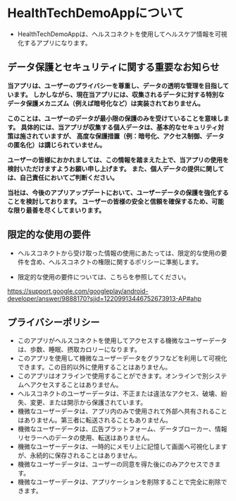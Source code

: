 # HealthTechDemoAppについて

- HealthTechDemoAppは、ヘルスコネクトを使用してヘルスケア情報を可視化するアプリになります。

## データ保護とセキュリティに関する重要なお知らせ

**当アプリは、ユーザーのプライバシーを尊重し、データの透明な管理を目指しています。**
**しかしながら、現在当アプリには、収集されるデータに対する特別なデータ保護メカニズム（例えば暗号化など）は実装されておりません。**

**このことは、ユーザーのデータが最小限の保護のみを受けていることを意味します。**
**具体的には、当アプリが収集する個人データは、基本的なセキュリティ対策は施されていますが、**
**高度な保護措置（例：暗号化、アクセス制御、データの匿名化）は講じられていません。**

**ユーザーの皆様におかれましては、この情報を踏まえた上で、当アプリの使用を検討いただけますようお願い申し上げます。**
**また、個人データの提供に関しては、自己責任においてご判断ください。**

**当社は、今後のアプリアップデートにおいて、ユーザーデータの保護を強化することを検討しております。**
**ユーザーの皆様の安全と信頼を確保するため、可能な限り最善を尽くしてまいります。**

## 限定的な使用の要件

- ヘルスコネクトから受け取った情報の使用にあたっては、限定的な使用の要件を含め、ヘルスコネクトの権限に関するポリシーに準拠します。

- 限定的な使用の要件については、こちらを参照してください。

https://support.google.com/googleplay/android-developer/answer/9888170?sjid=12209913446752673913-AP#ahp


## プライバシーポリシー

- このアプリがヘルスコネクトを使用してアクセスする機微なユーザーデータは、歩数、睡眠、摂取カロリーになります。
- このアプリを使用して機微なユーザーデータをグラフなどを利用して可視化できます。この目的以外に使用することはありません。
- このアプリはオフラインで使用することができます。オンラインで別システムへアクセスすることはありません。
- ヘルスコネクトのユーザーデータは、不正または違法なアクセス、破壊、紛失、変更、または開示から保護されています。
- 機微なユーザーデータは、アプリ内のみで使用されて外部へ共有されることはありません。第三者に転送されることもありません。
- 機微なユーザーデータは、広告プラットフォーム、データブローカー、情報リセラーへのデータの使用、転送はありません。
- 機微なユーザーデータは、一時的にメモリ上に記憶して画面へ可視化しますが、永続的に保存されることはありません。
- 機微なユーザーデータは、ユーザーの同意を得た後にのみアクセスできます。
- 機微なユーザーデータは、アプリケーションを削除することで完全に削除できます。


